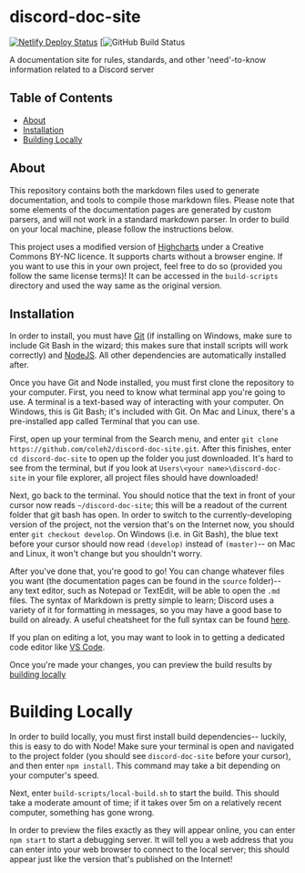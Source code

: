 # discord-doc-site

[![Netlify Deploy Status](https://api.netlify.com/api/v1/badges/fe092549-31a9-4416-b581-68c0fbf1e928/deploy-status)](https://app.netlify.com/sites/coleh-discord-doc-25568/deploys)
[![GitHub Build Status](https://github.com/coleh2/discord-doc-site/workflows/CI/badge.svg)

A documentation site for rules, standards, and other 'need'-to-know information related to a Discord server

## Table of Contents

* [About](#about)
* [Installation](#installation)
* [Building Locally](#building-locally)

## About

This repository contains both the markdown files used to generate documentation, and tools to compile those markdown files.
Please note that some elements of the documentation pages are generated by custom parsers, and will not work in a standard markdown parser. In order to build on your local machine, please follow the instructions below.

This project uses a modified version of [Highcharts](https://highchartsjs.com) under a Creative Commons BY-NC licence. It supports charts without a browser engine. If you want to use this in your own project, feel free to do so (provided you follow the same license terms)! It can be accessed in the `build-scripts` directory and used the way same as the original version.

## Installation

In order to install, you must have [Git](https://git-scm.com/) (if installing on Windows, make sure to include Git Bash in the wizard; this makes sure that install scripts will work correctly)
and [NodeJS](https://nodejs.org/en/). All other dependencies are automatically installed after.

Once you have Git and Node installed, you must first clone the repository to your computer.
First, you need to know what terminal app you're going to use. A terminal is a text-based way of interacting with your computer.
On Windows, this is Git Bash; it's included with Git.
On Mac and Linux, there's a pre-installed app called Terminal that you can use.


First, open up your terminal from the Search menu, and enter `git clone https://github.com/coleh2/discord-doc-site.git`.
After this finishes, enter `cd discord-doc-site` to open up the folder you just downloaded. 
It's hard to see from the terminal, but if you look at `Users\<your name>\discord-doc-site` in your file explorer, all project files should have downloaded!

Next, go back to the terminal. You should notice that the text in front of your cursor now reads `~/discord-doc-site`; this will be a readout of the current folder that git bash has open.
In order to switch to the currently-developing version of the project, not the version that's on the Internet now, you should enter `git checkout develop`.
On Windows (i.e. in Git Bash), the blue text before your cursor should now read `(develop)` instead of `(master)`-- on Mac and Linux, it won't change but you shouldn't worry.

After you've done that, you're good to go! You can change whatever files you want (the documentation pages can be found in the `source` folder)-- any text editor, such as Notepad or TextEdit, will be able to open the `.md` files. 
The syntax of Markdown is pretty simple to learn; Discord uses a variety of it for formatting in messages, so you may have a good base to build on already.
A useful cheatsheet for the full syntax can be found [here](https://github.com/adam-p/markdown-here/wiki/Markdown-Cheatsheet).

If you plan on editing a lot, you may want to look in to getting a dedicated code editor like [VS Code](https://code.visualstudio.com/).

Once you're made your changes, you can preview the build results by [building locally](#building-locally)

# Building Locally

In order to build locally, you must first install build dependencies-- luckily, this is easy to do with Node! 
Make sure your terminal is open and navigated to the project folder (you should see `discord-doc-site` before your cursor), and then enter `npm install`. 
This command may take a bit depending on your computer's speed.

Next, enter `build-scripts/local-build.sh` to start the build. This should take a moderate amount of time; if it takes over 5m on a relatively recent computer, something has gone wrong.

In order to preview the files exactly as they will appear online, you can enter `npm start` to start a debugging server.
It will tell you a web address that you can enter into your web browser to connect to the local server; this should appear just like the version that's published on the Internet!


